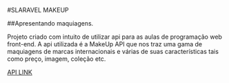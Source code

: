 #SLARAVEL MAKEUP

##Apresentando maquiagens.

Projeto criado com intuito de utilizar api para as aulas de programação web front-end.
A api utilizada é a MakeUp API que nos traz uma gama de maquiagens de marcas internacionais e várias de suas características tais como preço, imagem, coleção etc.

[API LINK](https://makeup-api.herokuapp.com/)

